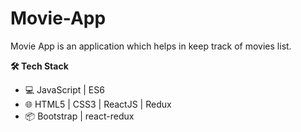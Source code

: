 # Movie-App
Movie App is an application which helps in keep track of movies list. 

**🛠 Tech Stack**

- 💻 JavaScript | ES6
- 🌐 HTML5 | CSS3 | ReactJS | Redux
- 📦 Bootstrap | react-redux 
